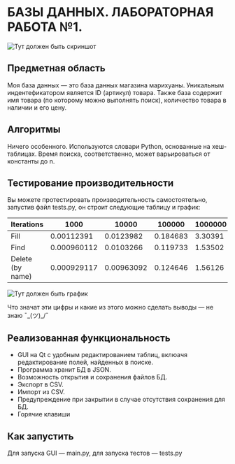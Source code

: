 # БАЗЫ ДАННЫХ. ЛАБОРАТОРНАЯ РАБОТА №1.

![Тут должен быть скриншот](https://i.imgur.com/v8ud5Kv.png)

## Предметная область
Моя база данных — это база данных магазина марихуаны. Уникальным индентефикатором является ID (артикул) товара. Также база содержит имя товара (по которому можно выполнять поиск), количество товара в наличии и его цену.

## Алгоритмы
Ничего особенного. Используются словари Python, основанные на хеш-таблицах. Время поиска, соответственно, может варьироваться от константы до n.

## Тестирование производительности

Вы можете протестировать производительность самостоятельно, запустив файл tests.py, он строит следующие таблицу и график:

| Iterations       |        1000 |      10000 |   100000 |   1000000 |
|------------------|-------------|------------|----------|-----------|
| Fill             | 0.00112391  | 0.0123982  | 0.184683 |   3.30391 |
| Find             | 0.000960112 | 0.0103266  | 0.119733 |   1.53502 |
| Delete (by name) | 0.000929117 | 0.00963092 | 0.124646 |   1.56126 |

![Тут должен быть график](https://i.imgur.com/9SyU1X3.png)

Что значат эти цифры и какие из этого можно сделать выводы — не знаю ¯\_(ツ)_/¯

## Реализованная функциональность

* GUI на Qt с удобным редактированием таблиц, вклюачя редактирование полей, найденных в поиске.
* Программа хранит БД в JSON.
* Возможность открытия и сохранения файлов БД.
* Экспорт в CSV.
* Импорт из CSV.
* Предупреждение при закрытии в случае отсутствия сохранения для БД.
* Горячие клавиши

## Как запустить

Для запуска GUI — main.py, для запуска тестов — tests.py
